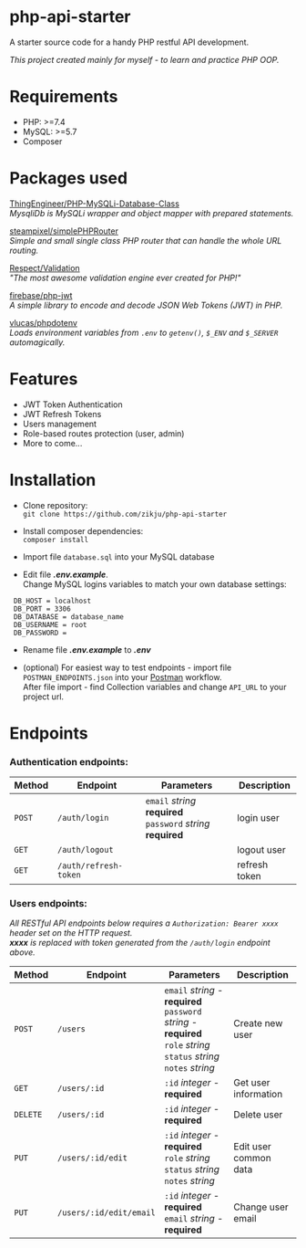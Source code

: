 # php-api-starter
A starter source code for a handy PHP restful API development.<br />

_This project created mainly for myself - to learn and practice PHP OOP._

# Requirements
* PHP: >=7.4 
* MySQL: >=5.7
* Composer

# Packages used
[ThingEngineer/PHP-MySQLi-Database-Class](https://github.com/ThingEngineer/PHP-MySQLi-Database-Class "PHP-MySQLi-Database-Class") <br />
_MysqliDb is MySQLi wrapper and object mapper with prepared statements._

[steampixel/simplePHPRouter](https://github.com/steampixel/simplePHPRouter "simplePHPRouter") <br />
_Simple and small single class PHP router that can handle the whole URL routing._

[Respect/Validation](https://github.com/Respect/Validation "Validation") <br />
_"The most awesome validation engine ever created for PHP!"_

[firebase/php-jwt](https://github.com/firebase/php-jwt "php-jwt") <br />
_A simple library to encode and decode JSON Web Tokens (JWT) in PHP._

[vlucas/phpdotenv](https://github.com/vlucas/phpdotenv "phpdotenv") <br />
_Loads environment variables from `.env` to `getenv()`, `$_ENV` and `$_SERVER` automagically._

# Features
* JWT Token Authentication
* JWT Refresh Tokens
* Users management
* Role-based routes protection (user, admin)
* More to come...

# Installation
* Clone repository:<br />
`git clone https://github.com/zikju/php-api-starter`

* Install composer dependencies:<br />
`composer install`

* Import file `database.sql` into your MySQL database

* Edit file **_.env.example_**.<br />
Change MySQL logins variables to match your own database settings:

```
 DB_HOST = localhost
 DB_PORT = 3306
 DB_DATABASE = database_name
 DB_USERNAME = root
 DB_PASSWORD =
```

* Rename file **_.env.example_**  to **_.env_**



* (optional) For easiest way to test endpoints - import file `POSTMAN_ENDPOINTS.json` into your [Postman](https://www.postman.com/ "Postman") workflow. <br />
After file import - find Collection variables and change `API_URL` to your project url.


# Endpoints

### Authentication endpoints:

Method | Endpoint | Parameters | Description
--- | --- | --- | ---
`POST` | `/auth/login` | `email` *string* **required**<br>`password` *string* **required** | login user
`GET` | `/auth/logout` |  | logout user
`GET` | `/auth/refresh-token` |  | refresh token


### Users endpoints:

_All RESTful API endpoints below requires a `Authorization: Bearer xxxx` header set on the HTTP request.<br />
**xxxx** is replaced with token generated from the `/auth/login` endpoint above._

Method | Endpoint | Parameters | Description
--- | --- | --- | ---
`POST` | `/users` | `email` *string* - **required**<br>`password` *string* - **required**<br />`role` *string*<br />`status` *string*<br />`notes` *string*<br /> | Create new user
`GET` | `/users/:id` | `:id` *integer* - **required** | Get user information
`DELETE` | `/users/:id` | `:id` *integer* - **required** | Delete user
`PUT` | `/users/:id/edit` | `:id` *integer* - **required**<br />`role` *string*<br />`status` *string*<br />`notes` *string*<br /> | Edit user common data
`PUT` | `/users/:id/edit/email` | `:id` *integer* - **required**<br />`email` *string* - **required** | Change user email

